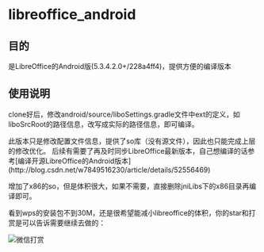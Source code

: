 # libreoffice_android
## 目的
是LibreOffice的Android版(5.3.4.2.0+/228a4ff4)，提供方便的编译版本
## 使用说明
<p>clone好后，修改android/source/liboSettings.gradle文件中ext的定义，如liboSrcRoot的路径信息，改写成实际的路径信息，即可编译。
<p>此版本只是修改配置文件信息，提供了so库（没有源文件），因此也只能完成上层的修改优化。
后续有需要了再及时同步LibreOffice最新版本，自己想编译的话参考[编译开源LibreOffice的Android版本](http://blog.csdn.net/w7849516230/article/details/52556469)
<p>增加了x86的so，但是体积很大，如果不需要，直接删除jniLibs下的x86目录再编译即可。
<p>看到wps的安装包不到30M，还是很希望能减小libreoffice的体积，你的star和打赏是可以告诉需要继续去做的：

![微信打赏](http://arainfo.cn/wx_20170709102954.jpg)
